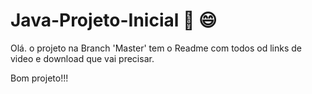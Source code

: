 # Java-Projeto-Inicial :wave: 😄

Olá. o projeto na Branch 'Master' tem o Readme com todos od links de video e download que vai precisar.

Bom projeto!!!
